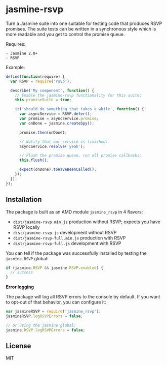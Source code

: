 # jasmine-rsvp

Turn a Jasmine suite into one suitable for testing code that produces RSVP promises. The suite tests can be written in a synchronous style which is more readable and you get to control the promise queue.

Requires:

    - Jasmine 2.0+
    - RSVP

Example:

```javascript
define(function(require) {
  var RSVP = require('rsvp');

  describe('My component', function() {
    // Enable the jasmine-rsvp functionality for this suite:
    this.promiseSuite = true;

    it('should do something that takes a while', function() {
      var asyncService = RSVP.defer();
      var promise = asyncService.promise;
      var onDone = jasmine.createSpy();

      promise.then(onDone);

      // Notify that our service is finished:
      asyncService.resolve('yeah');

      // Flush the promise queue, run all promise callbacks:
      this.flush();

      expect(onDone).toHaveBeenCalled();
    });
  });
});
```

## Installation

The package is built as an AMD module `jasmine_rsvp` in 4 flavors:

  - `dist/jasmine-rsvp.min.js` production without RSVP; expects you have RSVP locally
  - `dist/jasmine-rsvp.js` development without RSVP
  - `dist/jasmine-rsvp-full.min.js` production with RSVP
  - `dist/jasmine-rsvp-full.js` development with RSVP

You can tell if the package was successfully installed by testing the `jasmine.RSVP` global:

```javascript
if (jasmine.RSVP && jasmine.RSVP.enabled) {
  // success
}
```

**Error logging**

The package will log all RSVP errors to the console by default. If you want to opt-out of that behavior, you can configure it:

```javascript
var jasmineRSVP = require('jasmine_rsvp');
jasmineRSVP.logRSVPErrors = false;

// or using the jasmine global:
jasmine.RSVP.logRSVPErrors = false;
```

## License

MIT